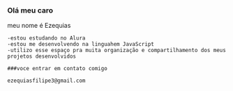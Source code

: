   ### Olá meu caro

   meu nome é Ezequias

    -estou estudando no Alura
    -estou me desenvolvendo na linguahem JavaScript
    -utilizo esse espaço pra muita organização e compartilhamento dos meus projetos desenvolvidos 

    ###voce entrar em contato comigo

    ezequiasfilipe3@gmail.com
